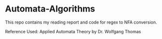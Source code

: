 # Automata-Algorithms

This repo contains my reading report and code for regex to NFA conversion.

Reference Used: Applied Automata Theory by Dr. Wolfgang Thomas
